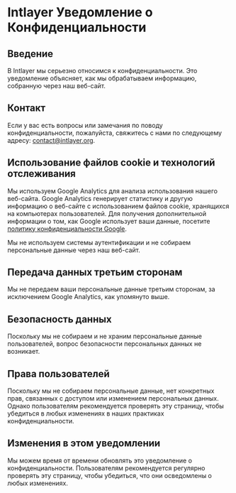 # Intlayer Уведомление о Конфиденциальности

## Введение

В Intlayer мы серьезно относимся к конфиденциальности. Это уведомление объясняет, как мы обрабатываем информацию, собранную через наш веб-сайт.

## Контакт

Если у вас есть вопросы или замечания по поводу конфиденциальности, пожалуйста, свяжитесь с нами по следующему адресу: [contact@intlayer.org](mailto:contact@intlayer.org).

## Использование файлов cookie и технологий отслеживания

Мы используем Google Analytics для анализа использования нашего веб-сайта. Google Analytics генерирует статистику и другую информацию о веб-сайте с использованием файлов cookie, хранящихся на компьютерах пользователей. Для получения дополнительной информации о том, как Google использует ваши данные, посетите [политику конфиденциальности Google](https://policies.google.com/privacy).

Мы не используем системы аутентификации и не собираем персональные данные через наш веб-сайт.

## Передача данных третьим сторонам

Мы не передаем ваши персональные данные третьим сторонам, за исключением Google Analytics, как упомянуто выше.

## Безопасность данных

Поскольку мы не собираем и не храним персональные данные пользователей, вопрос безопасности персональных данных не возникает.

## Права пользователей

Поскольку мы не собираем персональные данные, нет конкретных прав, связанных с доступом или изменением персональных данных. Однако пользователям рекомендуется проверять эту страницу, чтобы убедиться в любых изменениях в наших практиках конфиденциальности.

## Изменения в этом уведомлении

Мы можем время от времени обновлять это уведомление о конфиденциальности. Пользователям рекомендуется регулярно проверять эту страницу, чтобы убедиться, что они осведомлены о любых изменениях.
